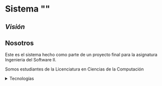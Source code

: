 # **Sistema** ""
## *Visión*

## Nosotros
Este es el sistema hecho como parte de un proyecto final para la asignatura Ingenieria del Software II.

Somos estudiantes de la Licenciatura en Ciencias de la Computación

<details>
<summary>Tecnologías</summary>
Para realizar este proyecto utilizamos las siguientes tecnologías:
  
- Java: como lenguaje principal.

- SQL: Como lenguaje para realizar nuestra Base de Datos.

- JavaFX: Para realizar la interfaz gráfica de nuestro sistema.
</details>
